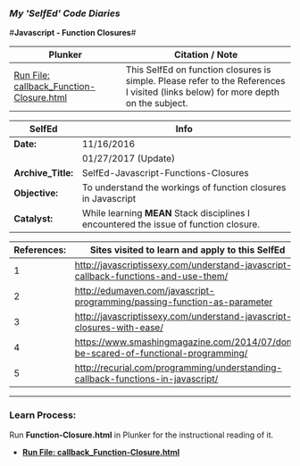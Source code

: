### **_My 'SelfEd' Code Diaries_**
#**Javascript - Function Closures**#

Plunker | Citation / Note
----------------------------------------------------------------------------|--------------------------------------------------------
[Run File: callback_Function-Closure.html](https://plnkr.co/edit/vaAyx2nm6eVaW3rhJUy5?p=preview) | This SelfEd on function closures is simple. Please refer to the References I visited (links below) for more depth on the subject. 

**SelfEd**          |  **Info** 
------------------- | ------------------------------------------------------------------------
**Date:**           | 11/16/2016 
                    | 01/27/2017 (Update)
**Archive_Title:**  | SelfEd-Javascript-Functions-Closures
**Objective:**      | To understand the workings of function closures in Javascript
**Catalyst:**       | While learning **MEAN** Stack disciplines I encountered the issue of function closure. 


**References:**       | **Sites visited to learn and apply to this SelfEd**
----------------------|-----------------------
1                     | http://javascriptissexy.com/understand-javascript-callback-functions-and-use-them/
2                     | http://edumaven.com/javascript-programming/passing-function-as-parameter
3                     | http://javascriptissexy.com/understand-javascript-closures-with-ease/
4                     | https://www.smashingmagazine.com/2014/07/dont-be-scared-of-functional-programming/
5                     | http://recurial.com/programming/understanding-callback-functions-in-javascript/

****
### **Learn Process:**

Run  **Function-Closure.html** in Plunker for the instructional reading of it.    
- **[Run File: callback_Function-Closure.html](https://plnkr.co/edit/vaAyx2nm6eVaW3rhJUy5?p=preview)**

